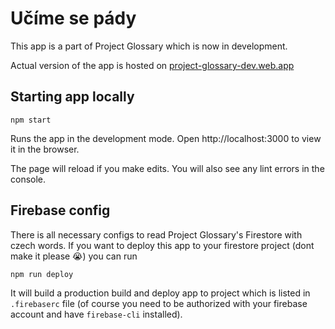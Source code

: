 # Učíme se pády

This app is a part of Project Glossary which is now in development.

Actual version of the app is hosted on [project-glossary-dev.web.app](https://project-glossary-dev.web.app)

## Starting app locally
`npm start`

Runs the app in the development mode.
Open http://localhost:3000 to view it in the browser.

The page will reload if you make edits.
You will also see any lint errors in the console.

## Firebase config
There is all necessary configs to read Project Glossary's Firestore with czech words.
If you want to deploy this app to your firestore project (dont make it please 😭) you can run

`npm run deploy`

It will build a production build and deploy app to project which is listed in `.firebaserc` file (of course you need to be authorized with your firebase account and have `firebase-cli` installed).
